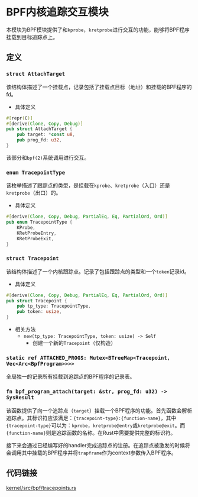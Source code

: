 # BPF内核追踪交互模块

本模块为BPF模块提供了和`kprobe`，`kretprobe`进行交互的功能，能够将BPF程序挂载到目标追踪点上。

## 定义

### `struct AttachTarget`

该结构体描述了一个挂载点，记录包括了挂载点目标（地址）和挂载的BPF程序的fd。

* 具体定义

```rust
#[repr(C)]
#[derive(Clone, Copy, Debug)]
pub struct AttachTarget {
    pub target: *const u8,
    pub prog_fd: u32,
}
```

该部分和`bpf(2)`系统调用进行交互。

### `enum TracepointType`

该枚举描述了跟踪点的类型，是挂载在`kprobe`、`kretprobe`（入口）还是`kretprobe`（出口）的。

* 具体定义

```rust
#[derive(Clone, Copy, Debug, PartialEq, Eq, PartialOrd, Ord)]
pub enum TracepointType {
    KProbe,
    KRetProbeEntry,
    KRetProbeExit,
}
```

### `struct Tracepoint`

该结构体描述了一个内核跟踪点。记录了包括跟踪点的类型和一个`token`记录id。

* 具体定义

```rust
#[derive(Clone, Copy, Debug, PartialEq, Eq, PartialOrd, Ord)]
pub struct Tracepoint {
    pub tp_type: TracepointType,
    pub token: usize,
}
```

* 相关方法
    * `new(tp_type: TracepointType, token: usize) -> Self`
        * 创建一个新的`Tracepoint`（仅构造）

### `static ref ATTACHED_PROGS: Mutex<BTreeMap<Tracepoint, Vec<Arc<BpfProgram>>>>`

全局独一的记录所有挂载到追踪点的BPF程序的记录表。

### `fn bpf_program_attach(target: &str, prog_fd: u32) -> SysResult`

该函数提供了向一个追踪点（`target`）挂载一个BPF程序的功能。首先函数会解析追踪点。其标识符应该满足：`{tracepoint-type}:{function-name}`，其中`{tracepoint-type}`可以为：`kprobe`，`kretprobe@entry`或`kretprobe@exit`。而`{function-name}`则是追踪函数的名称。在Rust中需要提供完整的标识符。

接下来会通过已经编写好的handler完成追踪点的注册。在追踪点被激发的时候将会调用其中挂载的BPF程序并将`trapframe`作为context参数传入BPF程序。

## 代码链接

[kernel/src/bpf/tracepoints.rs](../../src/bpf/tracepoints.rs)